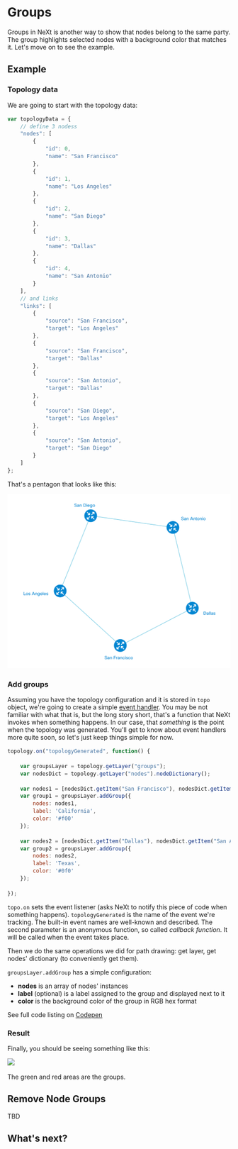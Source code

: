 # Groups
Groups in NeXt is another way to show that nodes belong to the same party. The group highlights selected nodes with a background color that matches it. Let's move on to see the example.

## Example
### Topology data
We are going to start with the topology data:

```JavaScript
var topologyData = {
	// define 3 nodess
	"nodes": [
		{
			"id": 0,
			"name": "San Francisco"
		},
		{
			"id": 1,
			"name": "Los Angeles"
		},
		{
			"id": 2,
			"name": "San Diego"
		},
		{
			"id": 3,
			"name": "Dallas"
		},
		{
			"id": 4,
			"name": "San Antonio"
		}
	],
	// and links
	"links": [
		{
			"source": "San Francisco",
			"target": "Los Angeles"
		},
		{
			"source": "San Francisco",
			"target": "Dallas"
		},
		{
			"source": "San Antonio",
			"target": "Dallas"
		},
		{
			"source": "San Diego",
			"target": "Los Angeles"
		},
		{
			"source": "San Antonio",
			"target": "San Diego"
		}
	]
};
```

That's a pentagon that looks like this:

![](../images/tutorial-003-02/topology-pentagon.png)

### Add groups
Assuming you have the topology configuration and it is stored in ```topo``` object, we're going to create a simple [event handler](tutorial-005.md). You may be not familiar with what that is, but the long story short, that's a function that NeXt invokes when something happens. In our case, that *something* is the point when the topology was generated. You'll get to know about event handlers more quite soon, so let's just keep things simple for now.

```JavaScript
topology.on("topologyGenerated", function() {

	var groupsLayer = topology.getLayer("groups");
	var nodesDict = topology.getLayer("nodes").nodeDictionary();

	var nodes1 = [nodesDict.getItem("San Francisco"), nodesDict.getItem("Los Angeles"), nodesDict.getItem("San Diego")];
	var group1 = groupsLayer.addGroup({
		nodes: nodes1,
		label: 'California',
		color: '#f00'
	});

	var nodes2 = [nodesDict.getItem("Dallas"), nodesDict.getItem("San Antonio")];
	var group2 = groupsLayer.addGroup({
		nodes: nodes2,
		label: 'Texas',
		color: '#0f0'
	});

});
```

```topo.on``` sets the event listener (asks NeXt to notify this piece of code when something happens). ```topologyGenerated``` is the name of the event we're tracking. The built-in event names are well-known and described. The second parameter is an anonymous function, so called *callback function*. It will be called when the event takes place.

Then we do the same operations we did for path drawing: get layer, get nodes' dictionary (to conveniently get them).

```groupsLayer.addGroup``` has a simple configuration:

* **nodes** is an array of nodes' instances
* **label** (optional) is a label assigned to the group and displayed next to it
* **color** is the background color of the group in RGB hex format 

See full code listing on [Codepen]()

### Result
Finally, you should be seeing something like this:

![](../images/tutorial-003-02/topology-grouped.png)

The green and red areas are the groups.

## Remove Node Groups
TBD

## What's next?


